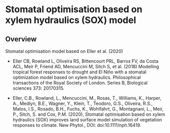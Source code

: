 # Stomatal optimisation based on xylem hydraulics (SOX) model

## Overview

Stomatal optimisation model based on Eller et al. (2020)

* Eller CB, Rowland L, Oliveira RS, Bittencourt PRL, Barros FV, da Costa ACL, Meir P, Friend AD, Mencuccini M, Sitch S, et al. (2018) Modelling tropical forest responses to drought and El Niño with a stomatal optimization model based on xylem hydraulics. Philosophical transactions of the Royal Society of London. Series B, Biological sciences 373: 20170315.

* Eller, C.B., Rowland, L., Mencuccini, M., Rosas, T., Williams, K., Harper, A., Medlyn, B.E., Wagner, Y., Klein, T., Teodoro, G.S., Oliveira, R.S., Matos, I.S., Rosado, B.H., Fuchs, K., Wohlfahrt, G., Montagnani, L., Meir, P., Sitch, S. and Cox, P.M. (2020), Stomatal optimisation based on xylem hydraulics (SOX) improves land surface model simulation of vegetation responses to climate. New Phytol., DOI: doi:10.1111/nph.16419.

